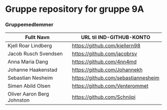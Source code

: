 # Gruppe repository for gruppe 9A

### Gruppemedlemmer

| Fullt Navn 		        | URL til IND-GITHUB-KONTO 	          |
| --------------------- | ----------------------------------- |
| Kjell Roar Lindberg   | https://github.com/kjellern98       |
| Jacob Rusch Svendsen  | https://github.com/jacobrsv         |
| Anna Maria Dang       | https://github.com/4nn4md           |
| Johanne Haakenstad    | https://github.com/Johannekh        |
| Sebastian Nesheim     | https://github.com/sebastiannesheim | 
| Simen Abild Olsen     | https://github.com/Venterommet      |
| Oliver Aaron Berg Johnston | https://github.com/Schniipi    |



